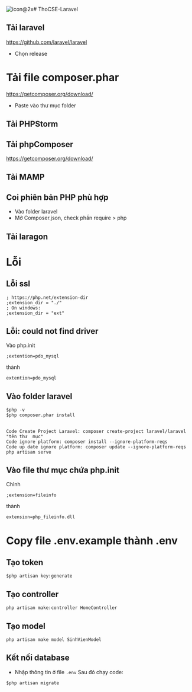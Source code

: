 ![icon@2x](https://github.com/user-attachments/assets/62d1b6ea-5555-4eee-8346-47dfcf7e29d9)# ThoCSE-Laravel

## Tải laravel
https://github.com/laravel/laravel
- Chọn release

# Tải file composer.phar
https://getcomposer.org/download/
- Paste vào thư mục folder

## Tải PHPStorm

## Tải phpComposer 
https://getcomposer.org/download/

## Tải MAMP

## Coi phiên bản PHP phù hợp
- Vào folder laravel
- Mở Composer.json, check phần require > php

## Tải laragon

# Lỗi
## Lỗi ssl
```
; https://php.net/extension-dir
;extension_dir = "./"
; On windows:
;extension_dir = "ext"
```

## Lỗi: could not find driver
Vào php.init
```
;extention=pdo_mysql
```
thành 
```
extention=pdo_mysql
```

## Vào folder laravel
```
$php -v
$php composer.phar install
```

## 
```
Code Create Project Laravel: composer create-project laravel/laravel "tên thư  mục"
Code ignore platform: composer install --ignore-platform-reqs
Code up date ignore platform: composer update --ignore-platform-reqs
php artisan serve
```

## Vào file thư mục chứa php.init
Chỉnh
```
;extension=fileinfo
```

thành
```
extension=php_fileinfo.dll

```


# Copy file .env.example thành .env

## Tạo token 
```
$php artisan key:generate
```

## Tạo controller
```
php artisan make:controller HomeController
```

## Tạo model
```
php artisan make model SinhVienModel
```

## Kết nối database
- Nhập thông tin ở file `.env`
Sau đó chạy code:
```
$php artisan migrate
```
